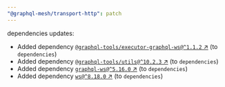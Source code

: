 ```yaml
---
"@graphql-mesh/transport-http": patch
---
```

dependencies updates:
  - Added dependency [`@graphql-tools/executor-graphql-ws@^1.1.2` ↗︎](https://www.npmjs.com/package/@graphql-tools/executor-graphql-ws/v/1.1.2) (to `dependencies`)
  - Added dependency [`@graphql-tools/utils@^10.2.3` ↗︎](https://www.npmjs.com/package/@graphql-tools/utils/v/10.2.3) (to `dependencies`)
  - Added dependency [`graphql-ws@^5.16.0` ↗︎](https://www.npmjs.com/package/graphql-ws/v/5.16.0) (to `dependencies`)
  - Added dependency [`ws@^8.18.0` ↗︎](https://www.npmjs.com/package/ws/v/8.18.0) (to `dependencies`)
